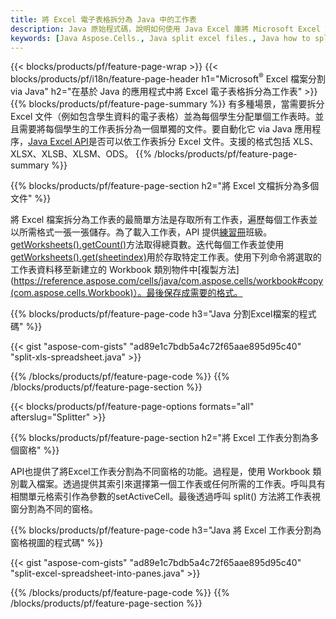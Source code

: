 ```yaml
---
title: 將 Excel 電子表格拆分為 Java 中的工作表
description: Java 原始程式碼，說明如何使用 Java Excel 庫將 Microsoft Excel 文件拆分為多個文檔
keywords: [Java Aspose.Cells., Java split excel files., Java how to split excel files into multiple files., Java excel splitter., Java split Cell., Cell splitter using Java]
---
```

{{< blocks/products/pf/feature-page-wrap >}}
{{< blocks/products/pf/i18n/feature-page-header h1="Microsoft<sup>&reg;</sup> Excel 檔案分割 via Java" h2="在基於 Java 的應用程式中將 Excel 電子表格拆分為工作表" >}}
{{% blocks/products/pf/feature-page-summary %}}
有多種場景，當需要拆分 Excel 文件（例如包含學生資料的電子表格）並為每個學生分配單個工作表時。並且需要將每個學生的工作表拆分為一個單獨的文件。要自動化它 via Java 應用程序，[Java Excel API](/cells/zh-hant/java/)是否可以依工作表拆分 Excel 文件。支援的格式包括 XLS、XLSX、XLSB、XLSM、ODS。
{{% /blocks/products/pf/feature-page-summary %}}

{{% blocks/products/pf/feature-page-section h2="將 Excel 文檔拆分為多個文件" %}}

將 Excel 檔案拆分為工作表的最簡單方法是存取所有工作表，遍歷每個工作表並以所需格式一張一張儲存。為了載入工作表，API 提供[練習冊](https://reference.aspose.com/cells/java/com.aspose.cells/Workbook)班級。[getWorksheets().getCount()](https://reference.aspose.com/cells/java/com.aspose.cells/worksheetcollection#Count)方法取得總頁數。迭代每個工作表並使用[getWorksheets().get(sheetindex)](https://reference.aspose.com/cells/java/com.aspose.cells/worksheetcollection#get)用於存取特定工作表。使用下列命令將選取的工作表資料移至新建立的 Workbook 類別物件中[複製方法](https://reference.aspose.com/cells/java/com.aspose.cells/workbook#copy(com.aspose.cells.Workbook)）。最後保存成需要的格式。

{{% blocks/products/pf/feature-page-code h3="Java 分割Excel檔案的程式碼" %}}

{{< gist "aspose-com-gists" "ad89e1c7bdb5a4c72f65aae895d95c40" "split-xls-spreadsheet.java" >}}

{{% /blocks/products/pf/feature-page-code %}}
{{% /blocks/products/pf/feature-page-section %}}

{{< blocks/products/pf/feature-page-options formats="all" afterslug="Splitter" >}}

{{% blocks/products/pf/feature-page-section h2="將 Excel 工作表分割為多個窗格" %}}

API也提供了將Excel工作表分割為不同窗格的功能。過程是，使用 Workbook 類別載入檔案。透過提供其索引來選擇第一個工作表或任何所需的工作表。呼叫具有相關單元格索引作為參數的setActiveCell。最後透過呼叫 split() 方法將工作表視窗分割為不同的窗格。

{{% blocks/products/pf/feature-page-code h3="Java 將 Excel 工作表分割為窗格視圖的程式碼" %}}

{{< gist "aspose-com-gists" "ad89e1c7bdb5a4c72f65aae895d95c40" "split-excel-spreadsheet-into-panes.java" >}}

{{% /blocks/products/pf/feature-page-code %}}
{{% /blocks/products/pf/feature-page-section %}}
